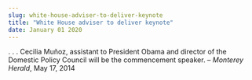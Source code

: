 ```yaml
---
slug: white-house-adviser-to-deliver-keynote
title: "White House adviser to deliver keynote"
date: January 01 2020
---
```


 
<p>
  . . . Cecilia Muñoz, assistant to President Obama and director of the Domestic
  Policy Council will be the commencement speaker. – <em>Monterey Herald</em>,
  May 17, 2014
</p>
 

